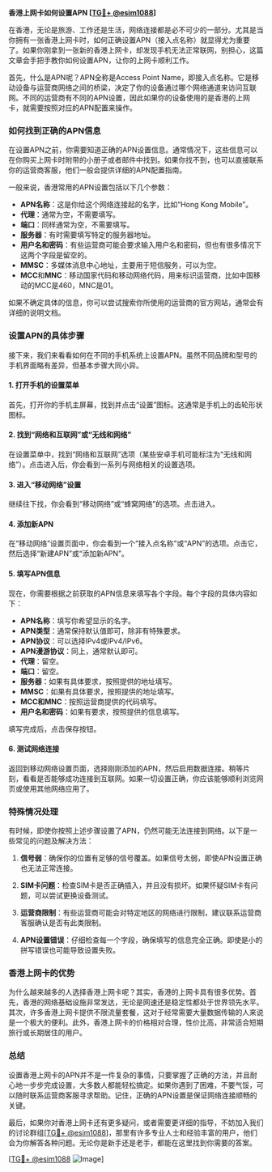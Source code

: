 **香港上网卡如何设置APN [[TG💪+ @esim1088](https://t.me/s/esim1088)]**

在香港，无论是旅游、工作还是生活，网络连接都是必不可少的一部分。尤其是当你拥有一张香港上网卡时，如何正确设置APN（接入点名称）就显得尤为重要了。如果你刚拿到一张新的香港上网卡，却发现手机无法正常联网，别担心，这篇文章会手把手教你如何设置APN，让你的上网卡顺利工作。

首先，什么是APN呢？APN全称是Access Point Name，即接入点名称。它是移动设备与运营商网络之间的桥梁，决定了你的设备通过哪个网络通道来访问互联网。不同的运营商有不同的APN设置，因此如果你的设备使用的是香港的上网卡，就需要按照对应的APN配置来操作。

### 如何找到正确的APN信息

在设置APN之前，你需要知道正确的APN设置信息。通常情况下，这些信息可以在你购买上网卡时附带的小册子或者邮件中找到。如果你找不到，也可以直接联系你的运营商客服，他们一般会提供详细的APN配置指南。

一般来说，香港常用的APN设置包括以下几个参数：

- **APN名称**：这是你给这个网络连接起的名字，比如“Hong Kong Mobile”。
- **代理**：通常为空，不需要填写。
- **端口**：同样通常为空，不需要填写。
- **服务器**：有时需要填写特定的服务器地址。
- **用户名和密码**：有些运营商可能会要求输入用户名和密码，但也有很多情况下这两个字段是留空的。
- **MMSC**：多媒体消息中心地址，主要用于短信服务，可以为空。
- **MCC**和**MNC**：移动国家代码和移动网络代码，用来标识运营商，比如中国移动的MCC是460，MNC是01。

如果不确定具体的信息，你可以尝试搜索你所使用的运营商的官方网站，通常会有详细的说明文档。

### 设置APN的具体步骤

接下来，我们来看看如何在不同的手机系统上设置APN。虽然不同品牌和型号的手机界面略有差异，但基本步骤大同小异。

#### 1. 打开手机的设置菜单

首先，打开你的手机主屏幕，找到并点击“设置”图标。这通常是手机上的齿轮形状图标。

#### 2. 找到“网络和互联网”或“无线和网络”

在设置菜单中，找到“网络和互联网”选项（某些安卓手机可能标注为“无线和网络”）。点击进入后，你会看到一系列与网络相关的设置选项。

#### 3. 进入“移动网络”设置

继续往下找，你会看到“移动网络”或“蜂窝网络”的选项。点击进入。

#### 4. 添加新APN

在“移动网络”设置页面中，你会看到一个“接入点名称”或“APN”的选项。点击它，然后选择“新建APN”或“添加新APN”。

#### 5. 填写APN信息

现在，你需要根据之前获取的APN信息来填写各个字段。每个字段的具体内容如下：

- **APN名称**：填写你希望显示的名字。
- **APN类型**：通常保持默认值即可，除非有特殊要求。
- **APN协议**：可以选择IPv4或IPv4/IPv6。
- **APN漫游协议**：同上，通常默认即可。
- **代理**：留空。
- **端口**：留空。
- **服务器**：如果有具体要求，按照提供的地址填写。
- **MMSC**：如果有具体要求，按照提供的地址填写。
- **MCC和MNC**：按照运营商提供的代码填写。
- **用户名和密码**：如果有要求，按照提供的信息填写。

填写完成后，点击保存按钮。

#### 6. 测试网络连接

返回到移动网络设置页面，选择刚刚添加的APN，然后启用数据连接。稍等片刻，看看是否能够成功连接到互联网。如果一切设置正确，你应该能够顺利浏览网页或使用其他网络应用了。

### 特殊情况处理

有时候，即使你按照上述步骤设置了APN，仍然可能无法连接到网络。以下是一些常见的问题及解决方法：

1. **信号弱**：确保你的位置有足够的信号覆盖。如果信号太弱，即使APN设置正确也无法正常连接。
   
2. **SIM卡问题**：检查SIM卡是否正确插入，并且没有损坏。如果怀疑SIM卡有问题，可以尝试更换设备测试。

3. **运营商限制**：有些运营商可能会对特定地区的网络进行限制，建议联系运营商客服确认是否有此类限制。

4. **APN设置错误**：仔细检查每一个字段，确保填写的信息完全正确。即使是小的拼写错误也可能导致设置失败。

### 香港上网卡的优势

为什么越来越多的人选择香港上网卡呢？其实，香港的上网卡具有很多优势。首先，香港的网络基础设施非常发达，无论是网速还是稳定性都处于世界领先水平。其次，许多香港上网卡提供不限流量套餐，这对于经常需要大量数据传输的人来说是一个极大的便利。此外，香港上网卡的价格相对合理，性价比高，非常适合短期旅行或长期居住的用户。

### 总结

设置香港上网卡的APN并不是一件复杂的事情，只要掌握了正确的方法，并且耐心地一步步完成设置，大多数人都能轻松搞定。如果你遇到了困难，不要气馁，可以随时联系运营商客服寻求帮助。记住，正确的APN设置是保证网络连接顺畅的关键。

最后，如果你对香港上网卡还有更多疑问，或者需要更详细的指导，不妨加入我们的讨论群组[[TG💪+ @esim1088](https://t.me/s/esim1088)]，那里有许多专业人士和经验丰富的用户，他们会为你解答各种问题。无论你是新手还是老手，都能在这里找到你需要的答案。

[[TG💪+ @esim1088](https://t.me/s/esim1088) ![Image](https://i.postimg.cc/4NQfJmqS/Snipaste-2025-05-13-00-14-12.png)]